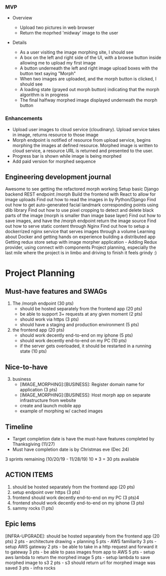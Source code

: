 ### MVP
* Overview
    - Upload two pictures in web browser
    - Return the moprhed 'midway' image to the user

* Details
    * As a user visiting the image morphing site, I should see
    - A box on the left and right side of the UI, with a browse button inside allowing me to upload my first image
    - A button underneath the left and right image upload boxes with the button text saying "Morph"
    * When two images are uploaded, and the morph button is clicked, I should see
    - A loading state (grayed out morph button) indicating that the morph algorithm is in progress
    - The final halfway morphed image displayed underneath the morph button


### Enhancements
* Upload user images to cloud service (cloudinary). Upload service takes in image, returns resource to those image
* Morph endpoint is notified of resource from upload service, begins morphing the images at defined resource.  Morphed image is written to cloud service, a resource URL is returned and presented to the user.
* Progress bar is shown while image is being morphed
* Add paid version for morphed sequence

## Engineering development journal
Awesome to see getting the refactored morph working
Setup basic Django backend REST endpoint /morph
Build the frontend with React to allow for image uploads
Find out how to read the images in by Python/Django
Find out how to get auto-generated facial landmark corresponding points using dlib library
Find out how to use pixel cropping to detect and delete black parts of the image (morph is smaller than image base layer)
Find out how to save images, and have the /morph endpoint return the image source
Find out how to serve static content through Nginx
Find out how to setup a dockerrized nginx service that serves images through a volume
Learning about Docker and getting hands on experience building a distributed app
Getting redux store setup with image morpher application
    - Adding Redux provider, using connect with components
Project planning, especially the last mile where the project is in limbo and driving to finish it feels grindy :)

# Project Planning

## Must-have features and SWAGs
1. The /morph endpoint (30 pts)
    - should be hosted separately from the frontend app (20 pts)
    - be able to support 3+ requests at any given moment (2 pts)
    - should work via https (3 pts)
    - should have a staging and production environment (5 pts)
2. the frontend app (20 pts)
    - should work decently end-to-end on my iphone (5 pts)
    - should work decently end-to-end on my PC (10 pts)
    - if the server gets overloaded, it should be restarted in a running state (10 pts)

## Nice-to-have 
3. business
    - [IMAGE_MORPHING]:[BUSINESS]: Register domain name for application (3 pts)
    - [IMAGE_MORPHING]:[BUSINESS]: Host morph app on separate infrastructure from website
    - create and launch mobile app
    - example of morphing w/ cached images

## Timeline
* Target completion date is have the must-have features completed by Thanksgiving (11/27)
* Must have completion date is by Christmas eve (Dec 24)

3 sprints remaining (10/20/19 - 11/28/19)
10 * 3 = 30 pts available

## ACTION ITEMS
1. should be hosted separately from the frontend app (20 pts)
2. setup endpoint over https (3 pts)
3. frontend should work decently end-to-end on my PC (3 pts)4
4. frontend should work decently end-to-end on my iphone (3 pts)
5. sammy rocks (1 pts)

## Epic Iems
[INFRA-UPGRADE]: should be hosted separately from the frontend app (20 pts)
    2 pts - architecture drawing + planning
    5 pts - AWS familiarity
    3 pts - setup AWS gateway
    2 pts - be able to take in a http request and forward it to gateway
    3 pts - be able to pass images from app to AWS
    5 pts - setup aws lambda to return the morphed image
    5 pts - setup lambda to save morphed image to s3
    2 pts - s3 should return url for morphed image was saved
    3 pts - infra rocks  
